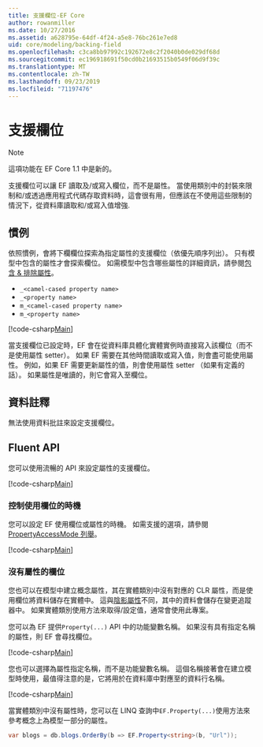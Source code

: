 ```yaml
---
title: 支援欄位-EF Core
author: rowanmiller
ms.date: 10/27/2016
ms.assetid: a628795e-64df-4f24-a5e8-76bc261e7ed8
uid: core/modeling/backing-field
ms.openlocfilehash: c3ca8bb97992c192672e8c2f2040b0de029df68d
ms.sourcegitcommit: ec196918691f50cd0b21693515b0549f06d9f39c
ms.translationtype: MT
ms.contentlocale: zh-TW
ms.lasthandoff: 09/23/2019
ms.locfileid: "71197476"
---
```

# <a name="backing-fields"></a>支援欄位

> [!NOTE]  
> 這項功能在 EF Core 1.1 中是新的。

支援欄位可以讓 EF 讀取及/或寫入欄位，而不是屬性。 當使用類別中的封裝來限制和/或透過應用程式代碼存取資料時，這會很有用，但應該在不使用這些限制的情況下，從資料庫讀取和/或寫入值增強.

## <a name="conventions"></a>慣例

依照慣例，會將下欄欄位探索為指定屬性的支援欄位（依優先順序列出）。 只有模型中包含的屬性才會探索欄位。 如需模型中包含哪些屬性的詳細資訊，請參閱[包含 & 排除屬性](included-properties.md)。

* `_<camel-cased property name>`
* `_<property name>`
* `m_<camel-cased property name>`
* `m_<property name>`

[!code-csharp[Main](../../../samples/core/Modeling/Conventions/BackingField.cs#Sample)]

當支援欄位已設定時，EF 會在從資料庫具體化實體實例時直接寫入該欄位（而不是使用屬性 setter）。 如果 EF 需要在其他時間讀取或寫入值，則會盡可能使用屬性。 例如，如果 EF 需要更新屬性的值，則會使用屬性 setter （如果有定義的話）。 如果屬性是唯讀的，則它會寫入至欄位。

## <a name="data-annotations"></a>資料註釋

無法使用資料批註來設定支援欄位。

## <a name="fluent-api"></a>Fluent API

您可以使用流暢的 API 來設定屬性的支援欄位。

[!code-csharp[Main](../../../samples/core/Modeling/FluentAPI/BackingField.cs#Sample)]

### <a name="controlling-when-the-field-is-used"></a>控制使用欄位的時機

您可以設定 EF 使用欄位或屬性的時機。 如需支援的選項，請參閱[PropertyAccessMode 列舉](https://docs.microsoft.com/dotnet/api/microsoft.entityframeworkcore.propertyaccessmode)。

[!code-csharp[Main](../../../samples/core/Modeling/FluentAPI/BackingFieldAccessMode.cs#Sample)]

### <a name="fields-without-a-property"></a>沒有屬性的欄位

您也可以在模型中建立概念屬性，其在實體類別中沒有對應的 CLR 屬性，而是使用欄位將資料儲存在實體中。 這與[陰影屬性](shadow-properties.md)不同，其中的資料會儲存在變更追蹤器中。 如果實體類別使用方法來取得/設定值，通常會使用此專案。

您可以為 EF 提供`Property(...)` API 中的功能變數名稱。 如果沒有具有指定名稱的屬性，則 EF 會尋找欄位。

[!code-csharp[Main](../../../samples/core/Modeling/FluentAPI/BackingFieldNoProperty.cs#Sample)]

您也可以選擇為屬性指定名稱，而不是功能變數名稱。 這個名稱接著會在建立模型時使用，最值得注意的是，它將用於在資料庫中對應至的資料行名稱。

[!code-csharp[Main](../../../samples/core/Modeling/FluentAPI/BackingFieldConceptualProperty.cs#Sample)]

當實體類別中沒有屬性時，您可以在 LINQ 查詢中`EF.Property(...)`使用方法來參考概念上為模型一部分的屬性。

``` csharp
var blogs = db.blogs.OrderBy(b => EF.Property<string>(b, "Url"));
```
